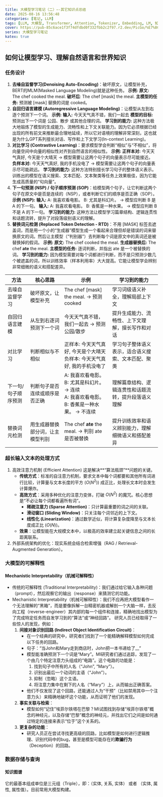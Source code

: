 ```yaml
---
title: 大模型学习笔记（二）—-其它知识点总结
date: 2025-08-16 13:56:48
categories: [笔记, LLM]
tags: [LLM, 大模型, Transformer, Attention, Tokenizer, Embedding, LM, 知识点， 总结]
cover: https://pub-85c6ace1f3f74dfdbd0f332fbb2c2f97.r2.dev/PicGo/%E7%8C%8E%E5%BE%B7%E5%A4%A7%E6%A1%A5&%E5%B9%BF%E5%B7%9E%E5%A1%94%E2%80%94%E2%80%94%E5%B9%BF%E5%B7%9E.jpg
series: 大模型学习笔记
katex: true
---
```


## 如何让模型学习、理解自然语言和世界知识

### 任务设计

1. **去噪自监督学习(Denoising Auto-Encoding)**：破坏原文，让模型补充，BERT的MLM(Masked Language Modeling)就是这种任务。
    **示例:**
    **原文:** The chef cooked the meal.
    **破坏后**: The chef [mask] the meal.
    **主模型的任务:** 预测被 [mask] 替换的词是 cooked。
2. **自回归语言建模 (Autoregressive Language Modeling)**：让模型从左到右逐个预测下一个词。
    **示例:**
    **输入:** 今天天气真不错，我们一起去
    **模型的目标:** 预测出下一个词是 公园、散步 或其他合理的词。
    **学习到的能力:** 这种方法极大地锻炼了模型的生成能力、流畅性和上下文关联能力。因为它必须根据已经出现的所有前文来推断最合理地延续，所以它对语境的理解非常深刻，这也就是为什么GPT系列擅长对话、写作和上下文学习(In-context Learning)。
3. **对比学习 (Contrastive Learning)**：要求模型学会判断“相似”与“不相似”，将向量空间中向量的相似性对齐到自然语言的相似性。
    **示例:**
    **正样本对:** 今天天气真好, 今天是个大晴天 -> 模型需要让这两个句子的向量表示尽可能接近。
    **负样本对:** 今天天气真好, 我的手机没电了 -> 模型需要让这两个句子的向量表示尽可能疏远。
    **学习到的能力:** 这种方法特别擅长学习句子的整体语义表示。训练出的模型在语义搜索、文本匹配、文本聚类等任务上效果极佳，因为它能生成高质量的“句向量”。
4. **下一句预测 (NSP) / 句子顺序预测 (SOP)**：给模型两个句子，让它判断这两个句子在原文中是否是连续的（NSP），或者判断它们的顺序是否正确（SOP）。
    **示例 (NSP):**
    **输入:** A: 我喜欢看电影。 B: 尤其是科幻片。 -> 模型应判断 B 是 A 的下一句。
    **输入:** A: 我喜欢看电影。 B: 香蕉是一种水果。 -> 模型应判断 B 不是 A 的下一句。
    **学习到的能力:** 这种方法让模型学习篇章结构、逻辑连贯性和话题流转，提升了对段落级别语义的理解。
5. **替换词元检测 (Replaced Token Detection - RTD)**：不用 [MASK] 标签去遮盖词，而是用一个小的“生成器”模型生成一个看起来合理但却是错误的词来替换原文的词。然后让主模型（“判别器”）去判断每个词是原文中的真词还是被替换掉的假词。
    **示例:**
    **原文:** The chef cooked the meal.
    **生成器替换后:** The chef **ate** the meal.
    **主模型的任务:** 逐词判断，并指出 ate 是一个被替换的词。
    **学习到的能力:** 因为模型需要对每个词都进行判断，而不是只预测少数几个被遮盖的词，所以训练效率（样本利用率）大大提高。它能让模型学会辨别非常细微的语义和搭配差异。

| 方法 | 核心思路 | 示例 | 学习到的能力 |
|------|----------|------|--------------|
| 去噪自监督学习| 破坏原文，让模型补充 | The chef [mask] the meal. → 预测 cooked | 学习词级语义补全，理解局部上下文 |
| 自回归语言建模 | 从左到右逐词预测下一个词 | 今天天气真不错，我们一起去 → 预测 公园/散步 | 提升生成能力、流畅性、上下文理解，擅长写作和对话 |
| 对比学习 | 判断相似与不相似 | 正样本: 今天天气真好, 今天是个大晴天<br>负样本: 今天天气真好, 我的手机没电了 | 学习句子整体语义表示，适合语义搜索、文本匹配、聚类 |
| 下一句/句子顺序预测 | 判断句子是否连续或顺序是否正确 | A: 我喜欢看电影。 B: 尤其是科幻片。 → 连续<br>A: 我喜欢看电影。 B: 香蕉是一种水果。 → 不连续 | 理解篇章结构、逻辑连贯性和话题流转，提升段落语义理解 |
| 替换词元检测 | 用生成器替换部分词，让主模型判别 | The chef **ate** the meal. → 判别 ate 是否被替换 | 提升训练效率和语义辨别能力，理解细微语义和搭配差异 |

### 超长输入文本的处理方式

1. 高效注意力机制 (Efficient Attention)
    这是解决**“算法瓶颈”**问题的关键。
    *   **传统方式**：标准的自注意力机制，要求文本中每个词都要和其他所有词进行比较，计算量与文本长度的平方 ($O(N^2)$) 成正比，处理长文本时会发生计算爆炸。
    *   **高效方式**：采用多种优化的注意力变体，打破 $O(N^2)$ 的魔咒。核心思想是“不必让每个词都看遍所有词”。
        *   **稀疏注意力 (Sparse Attention)**：只计算最重要的词之间的关联。
        *   **滑动窗口 (Sliding Window)**：只关注每个词邻近的上下文。
        *   **线性化 (Linearization)**：通过数学近似，将计算复杂度降至与文本长度成正比 ($O(N)$)。
    *   **效果**：让模型能在大规模文本中，以极高的效率建立起关键信息之间的长距离联系。
2. 外部系统架构的优化：现实系统会结合检索增强（RAG / Retrieval-Augmented Generation）。

### 大模型的可解释性

#### Mechanistic Interpretability（机械可解释性）

* 传统的可解释性 (Traditional Interpretability)：我们通过给它输入各种问题（prompt），然后观察它的输出（response）来猜测它的功能。
* Mechanistic Interpretability（机械可解释性）：我们不应再把大模型看作一个无法理解的“黑箱”，而是要像拆解一台精密机器或解剖一个大脑一样，去反向工程（reverse-engineer）其内部的每一个组件和连接，精确地找出模型为了完成特定任务而自发学习到的“算法”或“神经回路”。
    研究人员已经取得了一些惊人的发现，例如：
    1.  **间接对象识别回路 (Indirect Object Identification Circuit)**：
        *   在一个经典的研究中，研究者们找到了一个能精确解释模型如何完成以下任务的回路。
        *   句子：“当John和Mary走到商店时，John把一本书递给了__”
        *   模型能准确预测下一个词是“Mary”。MI研究者们通过追踪，发现了一个由几个特定注意力头组成的“电路”。这个电路的功能是：
            1.  找到句子中所有的人名（“John”, “Mary”）。
            2.  识别出最后一个动词的主语（“John”）。
            3.  抑制（忽略）这个主语。
            4.  将注意力集中在剩下的人名（“Mary”）上，从而输出正确答案。
        *   他们不仅发现了这个回路，还能通过人为“干预”（比如禁用其中一个注意力头）来精确地破坏这个功能，从而证明了他们的发现。
    2.  **事实关联与检索**：
        *   模型如何“记住”埃菲尔铁塔在巴黎？MI试图找到存储“埃菲尔铁塔”概念的神经元，以及存储“巴黎”概念的神经元，并找出它们之间是如何通过特定的连接来表示“位于”这个关系的。
    3.  **更复杂的功能**：
        *   研究人员正在尝试寻找更高级的回路，比如模型是如何进行逻辑推理、识别代码中的bug，甚至是模型可能存在的**欺骗行为**（Deception）的回路。

### 数据存储与查询

#### 知识图谱

它的最基本组成单位是三元组（Triple），即：（实体, 关系, 实体） 或者 （实体, 属性, 属性值）。目前常用大模型构建。